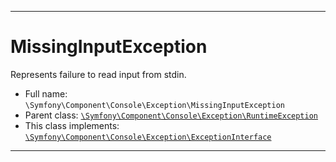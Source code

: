 ***

# MissingInputException

Represents failure to read input from stdin.

* Full name: `\Symfony\Component\Console\Exception\MissingInputException`
* Parent class: [`\Symfony\Component\Console\Exception\RuntimeException`](./RuntimeException.md)
* This class implements:
  [`\Symfony\Component\Console\Exception\ExceptionInterface`](./ExceptionInterface.md)

***

